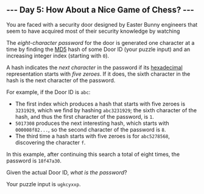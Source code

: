 \--- Day 5: How About a Nice Game of Chess? ---
----------

You are faced with a security door designed by Easter Bunny engineers that seem
to have acquired most of their security knowledge by watching

The *eight-character password* for the door is generated one character at a time
by finding the [MD5](https://en.wikipedia.org/wiki/MD5) hash of some Door ID
(your puzzle input) and an increasing integer index (starting with `0`).

A hash indicates the *next character* in the password if its
[hexadecimal](https://en.wikipedia.org/wiki/Hexadecimal) representation starts
with *five zeroes*. If it does, the sixth character in the hash is the next
character of the password.

For example, if the Door ID is `abc`:

* The first index which produces a hash that starts with five zeroes is
  `3231929`, which we find by hashing `abc3231929`; the sixth character of the
  hash, and thus the first character of the password, is `1`.
* `5017308` produces the next interesting hash, which starts with
  `000008f82...`, so the second character of the password is `8`.
* The third time a hash starts with five zeroes is for `abc5278568`, discovering
  the character `f`.

In this example, after continuing this search a total of eight times, the
password is `18f47a30`.

Given the actual Door ID, *what is the password*?

Your puzzle input is `ugkcyxxp`.

